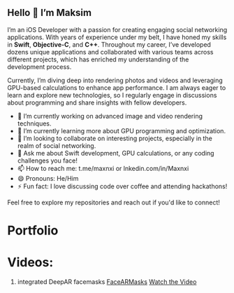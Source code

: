 ## Hello 👋 I’m Maksim

I’m an iOS Developer with a passion for creating engaging social networking applications. With years of experience under my belt, I have honed my skills in **Swift**, **Objective-C**, and **C++**. Throughout my career, I’ve developed dozens unique applications and collaborated with various teams across different projects, which has enriched my understanding of the development process.

Currently, I’m diving deep into rendering photos and videos and leveraging GPU-based calculations to enhance app performance. I am always eager to learn and explore new technologies, so I regularly engage in discussions about programming and share insights with fellow developers.

- 🔭 I’m currently working on advanced image and video rendering techniques.
- 🌱 I’m currently learning more about GPU programming and optimization.
- 👯 I’m looking to collaborate on interesting projects, especially in the realm of social networking.
- 💬 Ask me about Swift development, GPU calculations, or any coding challenges you face!
- 📫 How to reach me: t.me/maxnxi or lnkedin.com/in/Maxnxi
- 😄 Pronouns: He/Him
- ⚡ Fun fact: I love discussing code over coffee and attending hackathons!

Feel free to explore my repositories and reach out if you'd like to connect!

# Portfolio
# Videos:
1) integrated DeepAR facemasks
[FaceARMasks](https://github.com/Maxnxi/maxnxi/blob/main/Portfolio/Video/FaceARMask.MOV)
[Watch the Video](https://youtube.com/shorts/vorGbrgUgxM?feature=share)
